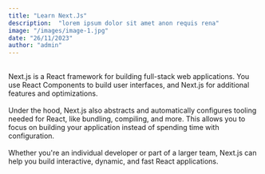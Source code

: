 ```yaml
---
title: "Learn Next.Js"
description:  "lorem ipsum dolor sit amet anon requis rena"
image: "/images/image-1.jpg"
date: "26/11/2023"
author: "admin"
--- 
```

<br>
Next.js is a React framework for building full-stack web applications. You use React Components to build user interfaces, and Next.js for additional features and optimizations.
<br>
<br>
Under the hood, Next.js also abstracts and automatically configures tooling needed for React, like bundling, compiling, and more. This allows you to focus on building your application instead of spending time with configuration.
<br>
<br>
Whether you're an individual developer or part of a larger team, Next.js can help you build interactive, dynamic, and fast React applications.